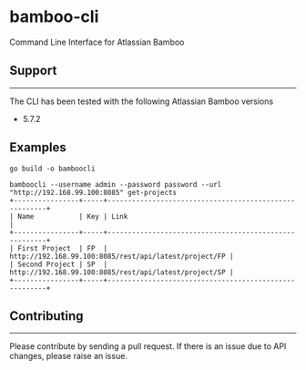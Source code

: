 # bamboo-cli
Command Line Interface for Atlassian Bamboo

## Support
-----------------------------
The CLI has been tested with the following Atlassian Bamboo versions
* 5.7.2

## Examples
```
go build -o bamboocli

bamboocli --username admin --password password --url "http://192.168.99.100:8085" get-projects
+----------------+-----+-------------------------------------------------------+
| Name           | Key | Link                                                  |
+----------------+-----+-------------------------------------------------------+
| First Project  | FP  | http://192.168.99.100:8085/rest/api/latest/project/FP |
| Second Project | SP  | http://192.168.99.100:8085/rest/api/latest/project/SP |
+----------------+-----+-------------------------------------------------------+
```

## Contributing
-----------------------------
Please contribute by sending a pull request.
If there is an issue due to API changes, please raise an issue.
